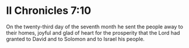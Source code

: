 # II Chronicles 7:10

On the twenty-third day of the seventh month he sent the people away to their homes, joyful and glad of heart for the prosperity that the Lord had granted to David and to Solomon and to Israel his people.
